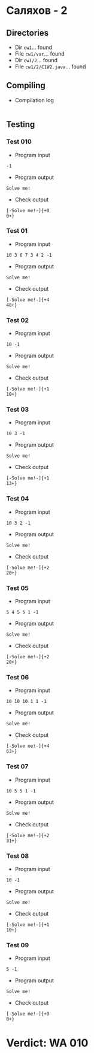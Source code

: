 # Саляхов - 2
## Directories
- Dir `cw1`... found
- File `cw1/var`... found
- Dir `cw1/2`... found
- File `cw1/2/C1W2.java`... found
## Compiling
- Compilation log
```

```
## Testing
### Test 010
- Program input
```
-1

```
- Program output
```
Solve me!

```
- Check output
```
[-Solve me!-]{+0
0+}

```
### Test 01
- Program input
```
10 3 6 7 3 4 2 -1

```
- Program output
```
Solve me!

```
- Check output
```
[-Solve me!-]{+4
48+}

```
### Test 02
- Program input
```
10 -1

```
- Program output
```
Solve me!

```
- Check output
```
[-Solve me!-]{+1
10+}

```
### Test 03
- Program input
```
10 3 -1

```
- Program output
```
Solve me!

```
- Check output
```
[-Solve me!-]{+1
13+}

```
### Test 04
- Program input
```
10 3 2 -1

```
- Program output
```
Solve me!

```
- Check output
```
[-Solve me!-]{+2
20+}

```
### Test 05
- Program input
```
5 4 5 5 1 -1

```
- Program output
```
Solve me!

```
- Check output
```
[-Solve me!-]{+2
20+}

```
### Test 06
- Program input
```
10 10 10 1 1 -1

```
- Program output
```
Solve me!

```
- Check output
```
[-Solve me!-]{+4
63+}

```
### Test 07
- Program input
```
10 5 5 1 -1

```
- Program output
```
Solve me!

```
- Check output
```
[-Solve me!-]{+2
31+}

```
### Test 08
- Program input
```
10 -1

```
- Program output
```
Solve me!

```
- Check output
```
[-Solve me!-]{+1
10+}

```
### Test 09
- Program input
```
5 -1

```
- Program output
```
Solve me!

```
- Check output
```
[-Solve me!-]{+0
0+}

```
# Verdict: WA 010
